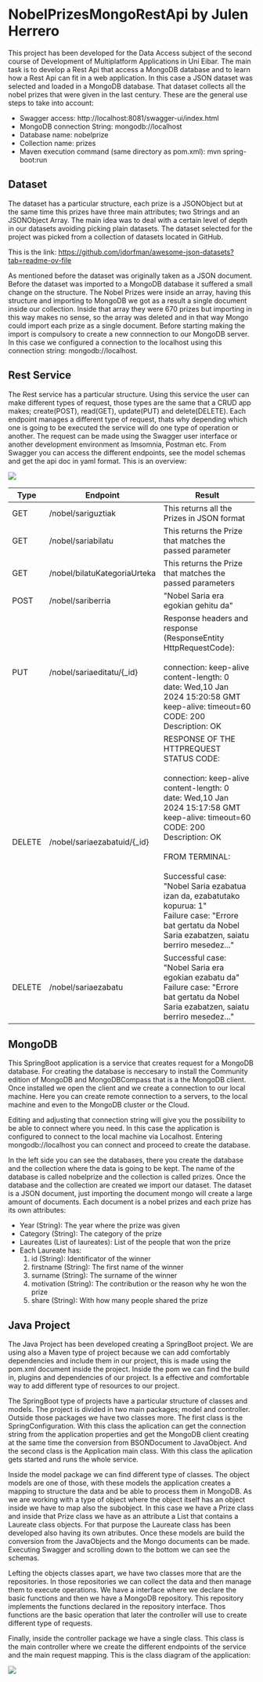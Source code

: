 # NobelPrizesMongoRestApi by Julen Herrero

This project has been developed for the Data Access subject of the second course of Development of Multiplatform Applications in Uni Eibar. The main task is to develop a Rest Api that access a MongoDB database and to learn how a Rest Api can fit in a web application. In this case a JSON dataset was selected and loaded in a MongoDB database. That dataset collects all the nobel prizes that were given in the last century. These are the general use steps to take into account:

- Swagger access: http://localhost:8081/swagger-ui/index.html
- MongoDB connection String: mongodb://localhost
- Database name: nobelprize
- Collection name: prizes
- Maven execution command (same directory as pom.xml): mvn spring-boot:run

## Dataset 
The dataset has a particular structure, each prize is a JSONObject but at the same time this prizes have three main attributes; two Strings and an JSONObject Array. The main idea was to deal with a certain level of depth in our datasets avoiding picking plain datasets. The dataset selected for the project was picked from a collection of datasets located in GitHub. 

This is the link: https://github.com/jdorfman/awesome-json-datasets?tab=readme-ov-file

As mentioned before the dataset was originally taken as a JSON document. Before the dataset was imported to a MongoDB database it suffered a small change on the structure. The Nobel Prizes were inside an array, having this structure and importing to MongoDB we got as a result a single document inside our collection. Inside that array they were 670 prizes but importing in this way makes no sense, so the array was deleted and in that way Mongo could import each prize as a single document. Before starting making the import is compulsory to create a new connnection to our MongoDB server. In this case we configured a connection to the localhost using this connection string: mongodb://localhost.

## Rest Service

The Rest service has a particular structure. Using this service the user can make different types of request, those types are the same that a CRUD app makes; create(POST), read(GET), update(PUT) and delete(DELETE). Each endpoint manages a different type of request, thats why depending which one is going to be executed the service will do one type of operation or another. The request can be made using the Swagger user interface or another development environment as Imsomnia, Postman etc. From Swagger you can access the different endpoints, see the model schemas and get the api doc in yaml format. This is an overview:

<img src="media/swaggercapt.JPG" width=%40>

|Type|Endpoint|Result|
|----|--------|------|
|GET |/nobel/sariguztiak| This returns all the Prizes in JSON format|
|GET |/nobel/sariabilatu| This returns the Prize that matches the passed parameter|
|GET |/nobel/bilatuKategoriaUrteka|This returns the Prize that matches the passed parameters|
|POST |/nobel/sariberria|"Nobel Saria era egokian gehitu da"|
|PUT |/nobel/sariaeditatu/{_id}|Response headers and response (ResponseEntity HttpRequestCode):<br><br>connection: keep-alive<br>content-length: 0<br>date: Wed,10 Jan 2024 15:20:58 GMT<br>keep-alive: timeout=60<br>CODE: 200<br>Description: OK|
|DELETE |/nobel/sariaezabatuid/{_id}|RESPONSE OF THE HTTPREQUEST STATUS CODE:<br><br>connection: keep-alive<br>content-length: 0<br>date: Wed,10 Jan 2024 15:17:58 GMT<br>keep-alive: timeout=60<br>CODE: 200<br>Description: OK<br><br>FROM TERMINAL:<br><br>Successful case: "Nobel Saria ezabatua izan da, ezabatutako kopurua: 1"<br>Failure case: "Errore bat gertatu da Nobel Saria ezabatzen, saiatu berriro mesedez..."|
|DELETE |/nobel/sariaezabatu|Successful case: "Nobel Saria era egokian ezabatu da"<br>Failure case: "Errore bat gertatu da Nobel Saria ezabatzen, saiatu berriro mesedez..."|

## MongoDB

This SpringBoot application is a service that creates request for a MongoDB database. For creating the database is neccesary to install the Community edition of MongoDB and MongoDBCompass that is a the MongoDB client. Once installed we open the client and we create a connection to our local machine. Here you can create remote connection to a servers, to the local machine and even to the MongoDB cluster or the Cloud. 


Editing and adjusting that connection string will give you the possibility to be able to connect where you need. In this case the application is configured to connect to the local machine via Localhost. Entering mongodb://localhost you can connect and proceed to create the database. 


In the left side you can see the databases, there you create the database and the collection where the data is going to be kept. The name of the database is called nobelprize and the collection is called prizes. Once the database and the collection are created we import our dataset. The dataset is a JSON document, just importing the document mongo will create a large amount of documents. Each document is a nobel prizes and each prize has its own attributes:

- Year (String): The year where the prize was given
- Category (String): The category of the prize
- Laureates (List<Laureate> of laureates): List of the people that won the prize
- Each Laureate has:
  1. id (String): Identificator of the winner
  2. firstname (String): The first name of the winner
  3. surname (String): The surname of the winner
  4. motivation (String): The contribution or the reason why he won the prize
  5. share (String): With how many people shared the prize

## Java Project

The Java Project has been developed creating a SpringBoot project. We are using also a Maven type of project because we can add comfortably dependencies and include them in our project, this is made using the pom.xml document inside the project. Inside the pom we can find the build in, plugins and dependencies of our project. Is a effective and comfortable way to add different type of resources to our project.


The SpringBoot type of projects have a particular structure of classes and models. The project is divided in two main packages; model and controller. Outside those packages we have two classes more. The first class is the SpringConfiguration. With this class the aplication can get the connection string from the application properties and get the MongoDB client creating at the same time the conversion from BSONDocument to JavaObject. And the second class is the Application main class. With this class the aplication gets started and runs the whole service.


Inside the model package we can find different type of classes. The object models are one of those, with these models the application creates a mapping to structure the data and be able to process them in MongoDB. As we are working with a type of object where the object itself has an object inside we have to map also the subobject. In this case we have a Prize class and inside that Prize class we have as an attribute a List that contains a Laureate class objects. For that purpose the Laureate class has been developed also having its own atributes. Once these models are build the conversion from the JavaObjects and the Mongo documents can be made. Executing Swagger and scrolling down to the bottom we can see the schemas. 


Lefting the objects classes apart, we have two classes more that are the repositories. In those repositories we can collect the data and then manage them to execute operations. We have a interface where we declare the basic functions and then we have a MongoDB repository. This repository implements the functions declared in the repository interface. Thos functions are the basic operation that later the controller will use to create different type of requests.


Finally, inside the controller package we have a single class. This class is the main controller where we create the different endpoints of the service and the main request mapping. This is the class diagram of the application:

<img src="media/DiagramaRestApi.png" width=%40>
